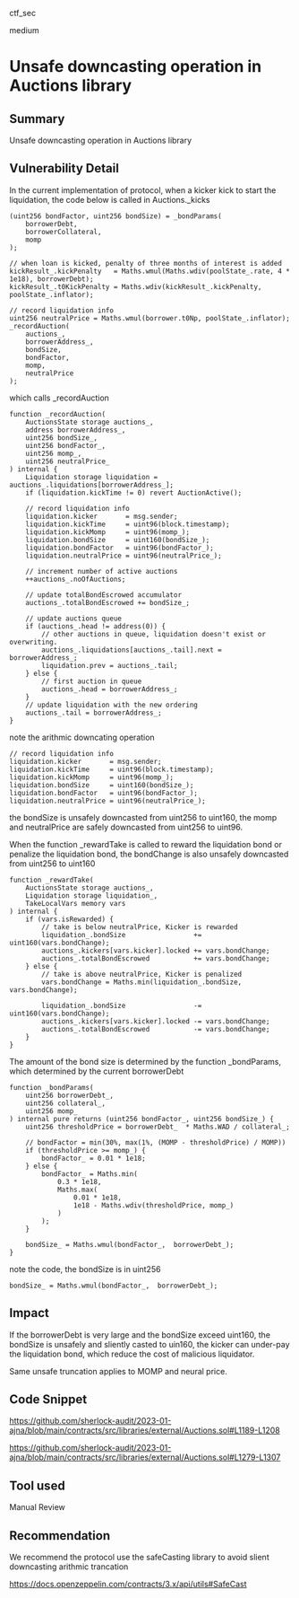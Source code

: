 ctf_sec

medium

# Unsafe downcasting operation in Auctions library

## Summary

Unsafe downcasting operation in Auctions library

## Vulnerability Detail

In the current implementation of protocol, when a kicker kick to start the liquidation, the code below is called in Auctions._kicks

```solidity
(uint256 bondFactor, uint256 bondSize) = _bondParams(
	borrowerDebt,
	borrowerCollateral,
	momp
);

// when loan is kicked, penalty of three months of interest is added
kickResult_.kickPenalty   = Maths.wmul(Maths.wdiv(poolState_.rate, 4 * 1e18), borrowerDebt);
kickResult_.t0KickPenalty = Maths.wdiv(kickResult_.kickPenalty, poolState_.inflator);

// record liquidation info
uint256 neutralPrice = Maths.wmul(borrower.t0Np, poolState_.inflator);
_recordAuction(
	auctions_,
	borrowerAddress_,
	bondSize,
	bondFactor,
	momp,
	neutralPrice
);
```

which calls _recordAuction

```solidity
function _recordAuction(
	AuctionsState storage auctions_,
	address borrowerAddress_,
	uint256 bondSize_,
	uint256 bondFactor_,
	uint256 momp_,
	uint256 neutralPrice_
) internal {
	Liquidation storage liquidation = auctions_.liquidations[borrowerAddress_];
	if (liquidation.kickTime != 0) revert AuctionActive();

	// record liquidation info
	liquidation.kicker       = msg.sender;
	liquidation.kickTime     = uint96(block.timestamp);
	liquidation.kickMomp     = uint96(momp_);
	liquidation.bondSize     = uint160(bondSize_);
	liquidation.bondFactor   = uint96(bondFactor_);
	liquidation.neutralPrice = uint96(neutralPrice_);

	// increment number of active auctions
	++auctions_.noOfAuctions;

	// update totalBondEscrowed accumulator
	auctions_.totalBondEscrowed += bondSize_;

	// update auctions queue
	if (auctions_.head != address(0)) {
		// other auctions in queue, liquidation doesn't exist or overwriting.
		auctions_.liquidations[auctions_.tail].next = borrowerAddress_;
		liquidation.prev = auctions_.tail;
	} else {
		// first auction in queue
		auctions_.head = borrowerAddress_;
	}
	// update liquidation with the new ordering
	auctions_.tail = borrowerAddress_;
}
```

note the arithmic downcating operation

```solidity
// record liquidation info
liquidation.kicker       = msg.sender;
liquidation.kickTime     = uint96(block.timestamp);
liquidation.kickMomp     = uint96(momp_);
liquidation.bondSize     = uint160(bondSize_);
liquidation.bondFactor   = uint96(bondFactor_);
liquidation.neutralPrice = uint96(neutralPrice_);
```

the bondSize is unsafely downcasted from uint256 to uint160, the momp and neutralPrice are safely downcasted from uint256 to uint96.

When the function _rewardTake is called to reward the liquidation bond or penalize the liquidation bond, the bondChange is also unsafely downcasted from uint256 to uint160

```solidity
function _rewardTake(
	AuctionsState storage auctions_,
	Liquidation storage liquidation_,
	TakeLocalVars memory vars
) internal {
	if (vars.isRewarded) {
		// take is below neutralPrice, Kicker is rewarded
		liquidation_.bondSize                 += uint160(vars.bondChange);
		auctions_.kickers[vars.kicker].locked += vars.bondChange;
		auctions_.totalBondEscrowed           += vars.bondChange;
	} else {
		// take is above neutralPrice, Kicker is penalized
		vars.bondChange = Maths.min(liquidation_.bondSize, vars.bondChange);

		liquidation_.bondSize                 -= uint160(vars.bondChange);
		auctions_.kickers[vars.kicker].locked -= vars.bondChange;
		auctions_.totalBondEscrowed           -= vars.bondChange;
	}
}
```

The amount of the bond size is determined by the function _bondParams, which determined by the current borrowerDebt

```solidity
function _bondParams(
	uint256 borrowerDebt_,
	uint256 collateral_,
	uint256 momp_
) internal pure returns (uint256 bondFactor_, uint256 bondSize_) {
	uint256 thresholdPrice = borrowerDebt_  * Maths.WAD / collateral_;

	// bondFactor = min(30%, max(1%, (MOMP - thresholdPrice) / MOMP))
	if (thresholdPrice >= momp_) {
		bondFactor_ = 0.01 * 1e18;
	} else {
		bondFactor_ = Maths.min(
			0.3 * 1e18,
			Maths.max(
				0.01 * 1e18,
				1e18 - Maths.wdiv(thresholdPrice, momp_)
			)
		);
	}

	bondSize_ = Maths.wmul(bondFactor_,  borrowerDebt_);
}
```

note the code, the bondSize is in uint256

```solidity
bondSize_ = Maths.wmul(bondFactor_,  borrowerDebt_);
```

## Impact

If the borrowerDebt is very large and the bondSize exceed uint160, the bondSize is unsafely and sliently casted to uin160, the kicker can under-pay the liquidation bond, which reduce the cost of malicious liquidator.

Same unsafe truncation applies to MOMP and neural price.

## Code Snippet

https://github.com/sherlock-audit/2023-01-ajna/blob/main/contracts/src/libraries/external/Auctions.sol#L1189-L1208

https://github.com/sherlock-audit/2023-01-ajna/blob/main/contracts/src/libraries/external/Auctions.sol#L1279-L1307

## Tool used

Manual Review

## Recommendation

We recommend the protocol use the safeCasting library to avoid slient downcasting arithmic trancation

https://docs.openzeppelin.com/contracts/3.x/api/utils#SafeCast